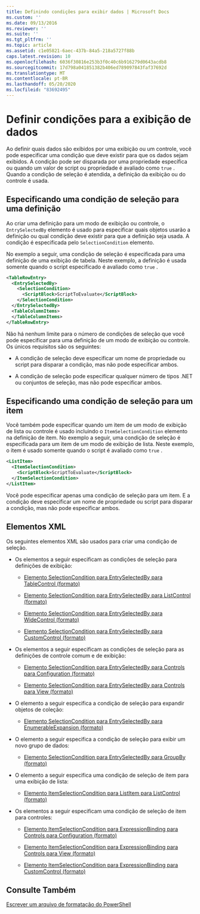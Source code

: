 ```yaml
---
title: Definindo condições para exibir dados | Microsoft Docs
ms.custom: ''
ms.date: 09/13/2016
ms.reviewer: ''
ms.suite: ''
ms.tgt_pltfrm: ''
ms.topic: article
ms.assetid: c1e05821-6aec-437b-84a5-218a5727f88b
caps.latest.revision: 10
ms.openlocfilehash: 6036f30816e253b3f0c40c6b916279d0643acdb8
ms.sourcegitcommit: 17d798a041851382b406ed789097843faf37692d
ms.translationtype: MT
ms.contentlocale: pt-BR
ms.lasthandoff: 05/20/2020
ms.locfileid: "83692495"
---
```

# <a name="defining-conditions-for-displaying-data"></a>Definir condições para a exibição de dados

Ao definir quais dados são exibidos por uma exibição ou um controle, você pode especificar uma condição que deve existir para que os dados sejam exibidos. A condição pode ser disparada por uma propriedade específica ou quando um valor de script ou propriedade é avaliado como `true` . Quando a condição de seleção é atendida, a definição da exibição ou do controle é usada.

## <a name="specifying-a-selection-condition-for-a-definition"></a>Especificando uma condição de seleção para uma definição

Ao criar uma definição para um modo de exibição ou controle, o `EntrySelectedBy` elemento é usado para especificar quais objetos usarão a definição ou qual condição deve existir para que a definição seja usada. A condição é especificada pelo `SelectionCondition` elemento.

No exemplo a seguir, uma condição de seleção é especificada para uma definição de uma exibição de tabela. Neste exemplo, a definição é usada somente quando o script especificado é avaliado como `true` .

```xml
<TableRowEntry>
  <EntrySelectedBy>
    <SelectionCondition>
      <ScriptBlock>ScriptToEvaluate</ScriptBlock>
    </SelectionCondition>
  </EntrySelectedBy>
  <TableColumnItems>
  </TableColumnItems>
</TableRowEntry>

```

Não há nenhum limite para o número de condições de seleção que você pode especificar para uma definição de um modo de exibição ou controle. Os únicos requisitos são os seguintes:

- A condição de seleção deve especificar um nome de propriedade ou script para disparar a condição, mas não pode especificar ambos.

- A condição de seleção pode especificar qualquer número de tipos .NET ou conjuntos de seleção, mas não pode especificar ambos.

## <a name="specifying-a-selection-condition-for-an-item"></a>Especificando uma condição de seleção para um item

Você também pode especificar quando um item de um modo de exibição de lista ou controle é usado incluindo o `ItemSelectionCondition` elemento na definição de item. No exemplo a seguir, uma condição de seleção é especificada para um item de um modo de exibição de lista. Neste exemplo, o item é usado somente quando o script é avaliado como `true` .

```xml
<ListItem>
  <ItemSelectionCondition>
    <ScriptBlock>ScriptToEvaluate</ScriptBlock>
  </ItemSelectionCondition>
</ListItem>

```

Você pode especificar apenas uma condição de seleção para um item. E a condição deve especificar um nome de propriedade ou script para disparar a condição, mas não pode especificar ambos.

## <a name="xml-elements"></a>Elementos XML

 Os seguintes elementos XML são usados para criar uma condição de seleção.

- Os elementos a seguir especificam as condições de seleção para definições de exibição:

  - [Elemento SelectionCondition para EntrySelectedBy para TableControl (formato)](./selectioncondition-element-for-entryselectedby-for-tablecontrol-format.md)

  - [Elemento SelectionCondition para EntrySelectedBy para ListControl (formato)](./selectioncondition-element-for-entryselectedby-for-listcontrol-format.md)

  - [Elemento SelectionCondition para EntrySelectedBy para WideControl (formato)](./selectioncondition-element-for-entryselectedby-for-widecontrol-format.md)

  - [Elemento SelectionCondition para EntrySelectedBy para CustomControl (formato)](./selectioncondition-element-for-entryselectedby-for-customcontrol-format.md)

- Os elementos a seguir especificam as condições de seleção para as definições de controle comum e de exibição:

  - [Elemento SelectionCondition para EntrySelectedBy para Controls para Configuration (formato)](./selectioncondition-element-for-entryselectedby-for-controls-for-configuration-format.md)

  - [Elemento SelectionCondition para EntrySelectedBy para Controls para View (formato)](./selectioncondition-element-for-entryselectedby-for-controls-for-view-format.md)

- O elemento a seguir especifica a condição de seleção para expandir objetos de coleção:

  - [Elemento SelectionCondition para EntrySelectedBy para EnumerableExpansion (formato)](./selectioncondition-element-for-entryselectedby-for-enumerableexpansion-format.md)

- O elemento a seguir especifica a condição de seleção para exibir um novo grupo de dados:

  - [Elemento SelectionCondition para EntrySelectedBy para GroupBy (formato)](./selectioncondition-element-for-entryselectedby-for-groupby-format.md)

- O elemento a seguir especifica uma condição de seleção de item para uma exibição de lista:

  - [Elemento ItemSelectionCondition para ListItem para ListControl (formato)](./itemselectioncondition-element-for-listitem-for-listcontrol-format.md)

- Os elementos a seguir especificam uma condição de seleção de item para controles:

  - [Elemento ItemSelectionCondition para ExpressionBinding para Controls para Configuration (formato)](./itemselectioncondition-element-for-expressionbinding-for-controls-for-configuration-format.md)

  - [Elemento ItemSelectionCondition para ExpressionBinding para Controls para View (formato)](./itemselectioncondition-element-for-expressionbinding-for-controls-for-view-format.md)

  - [Elemento ItemSelectionCondition para ExpressionBinding para CustomControl (formato)](./itemselectioncondition-element-for-expressionbinding-for-customcontrol-format.md)

## <a name="see-also"></a>Consulte Também

[Escrever um arquivo de formatação do PowerShell](./writing-a-powershell-formatting-file.md)

